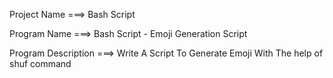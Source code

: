 Project Name ===> Bash Script

Program Name ===> Bash Script - Emoji Generation Script

Program Description ===> Write A Script To Generate Emoji With The help of shuf command
